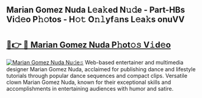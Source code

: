 ## Marian Gomez Nuda L𝚎a𝚔ed N𝚞𝚍e - Part-HBs Vi𝚍𝚎o P𝚑𝚘tos - H𝚘𝚝 O𝚗𝚕yf𝚊ns L𝚎a𝚔s onuVV

# <h2><a href="http://kf1tu9.oniu.top/?m=Marian+Gomez+Nuda">🔗👉 🔴 Marian Gomez Nuda P𝚑ot𝚘𝚜 V𝚒d𝚎o</a></h2>

[![Marian Gomez Nuda Nu𝚍e𝚜](https://i.imgur.com/0qMVB7G.gif)](http://kf1tu9.oniu.top/?m=Marian+Gomez+Nuda)
Web-based entertainer and multimedia designer Marian Gomez Nuda, acclaimed for publishing dance and lifestyle tutorials through popular dance sequences and compact clips. Versatile clown Marian Gomez Nuda, known for their exceptional skills and accomplishments in entertaining audiences with humor and satire.  
